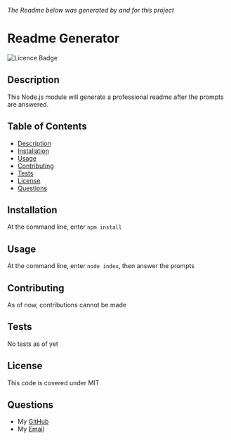*The Readme below was generated by and for this project*

# Readme Generator


![Licence Badge](https://img.shields.io/static/v1?label=License&message=MIT&color=blue)


## Description
This Node.js module will generate a professional readme after the prompts are answered.

## Table of Contents
- [Description](#description)
- [Installation](#installation)
- [Usage](#usage)
- [Contributing](#contributing)
- [Tests](#tests)
- [License](#license)
- [Questions](#questions)


## Installation
At the command line, enter `npm install`


## Usage
At the command line, enter `node index`, then answer the prompts

    
## Contributing
As of now, contributions cannot be made

    
## Tests
No tests as of yet

    
## License
This code is covered under MIT

    
## Questions
- My [GitHub](https://github.com/Bycicleace)
- My [Email](mailto:elliott.kvamme@gmail.com)
